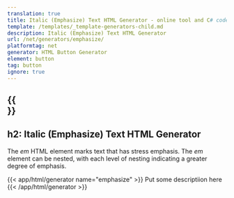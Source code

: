 ```yaml
---
translation: true
title: Italic (Emphasize) Text HTML Generator - online tool and C# code
template: /templates/_template-generators-child.md
description: Italic (Emphasize) Text HTML Generator
url: /net/generators/emphasize/
platformtag: net
generator: HTML Button Generator
element: button
tag: button
ignore: true
---
```


{{<section overview>}}
---
h2: Italic (Emphasize) Text HTML Generator
---

The *em* HTML element marks text that has stress emphasis. The *em* element can be nested, with each level of nesting indicating a greater degree of emphasis.

{{< app/html/generator name="emphasize" >}}
Put some descriptiion here
{{< /app/html/generator >}}